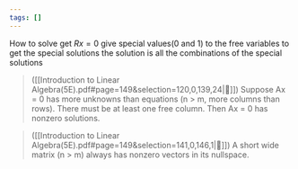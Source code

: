 ```yaml
---
tags: []
---
```

How to solve
	get $Rx = 0$
	give special values(0 and 1) to the free variables to get the special solutions
	the solution is all the combinations of the special solutions

> ([[Introduction to Linear Algebra(5E).pdf#page=149&selection=120,0,139,24|📖]])
> Suppose Ax = 0 has more unknowns than equations (n > m, more columns than rows). There must be at least one free column. Then Ax = 0 has nonzero solutions.

> ([[Introduction to Linear Algebra(5E).pdf#page=149&selection=141,0,146,1|📖]])
> A short wide matrix (n > m) always has nonzero vectors in its nullspace. 